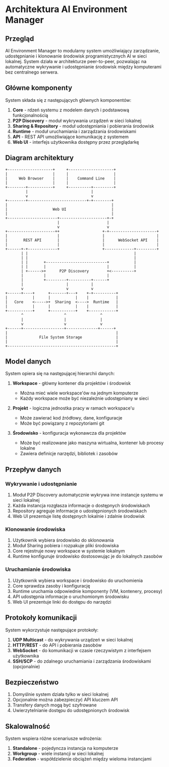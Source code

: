 # Architektura AI Environment Manager

## Przegląd

AI Environment Manager to modularny system umożliwiający zarządzanie, udostępnianie i klonowanie środowisk programistycznych AI w sieci lokalnej. System działa w architekturze peer-to-peer, pozwalając na automatyczne wykrywanie i udostępnianie środowisk między komputerami bez centralnego serwera.

## Główne komponenty

System składa się z następujących głównych komponentów:

1. **Core** - rdzeń systemu z modelem danych i podstawową funkcjonalnością
2. **P2P Discovery** - moduł wykrywania urządzeń w sieci lokalnej
3. **Sharing & Repository** - moduł udostępniania i pobierania środowisk
4. **Runtime** - moduł uruchamiania i zarządzania środowiskami
5. **API** - REST API umożliwiające komunikację z systemem
6. **Web UI** - interfejs użytkownika dostępny przez przeglądarkę

## Diagram architektury

```
+--------------------+     +--------------------+
|                    |     |                    |
|     Web Browser    |     |    Command Line    |
|                    |     |                    |
+--------+-----------+     +----------+---------+
         |                            |
         v                            v
+--------+--------------------------+-+--------+
|                                              |
|                    Web UI                    |
|                                              |
+----------------------+---------------------+-+
                       |                     |
                       v                     v
+---------------------++                   +-+---------------------+
|                      |                   |                       |
|       REST API       |                   |      WebSocket API    |
|                      |                   |                       |
+------+-+-------------+                   +-------------+---------+
       | |                                               |
       | |                                               |
       | |       +---------------------------+           |
       | |       |                           |           |
       | +------>+      P2P Discovery        +<----------+
       |         |                           |
       |         +---------+----------+------+
       |                   |          |
       v                   v          v
+------+----+      +-------+---+    +-+----------+
|           |      |           |    |            |
|   Core    <----->+  Sharing  <---->  Runtime   |
|           |      |           |    |            |
+-----------+      +-----------+    +------------+
       ^                  ^               ^
       |                  |               |
       v                  v               v
+------+------------------+--------------+------+
|                                                |
|              File System Storage               |
|                                                |
+------------------------------------------------+
```

## Model danych

System opiera się na następującej hierarchii danych:

1. **Workspace** - główny kontener dla projektów i środowisk
   - Można mieć wiele workspace'ów na jednym komputerze
   - Każdy workspace może być niezależnie udostępniany w sieci

2. **Projekt** - logiczna jednostka pracy w ramach workspace'u
   - Może zawierać kod źródłowy, dane, konfiguracje
   - Może być powiązany z repozytoriami git

3. **Środowisko** - konfiguracja wykonawcza dla projektów
   - Może być realizowane jako maszyna wirtualna, kontener lub procesy lokalne
   - Zawiera definicje narzędzi, bibliotek i zasobów

## Przepływ danych

### Wykrywanie i udostępnianie

1. Moduł P2P Discovery automatycznie wykrywa inne instancje systemu w sieci lokalnej
2. Każda instancja rozgłasza informacje o dostępnych środowiskach
3. Repository agreguje informacje o udostępnionych środowiskach
4. Web UI prezentuje listę dostępnych lokalnie i zdalnie środowisk

### Klonowanie środowiska

1. Użytkownik wybiera środowisko do sklonowania
2. Moduł Sharing pobiera i rozpakuje pliki środowiska
3. Core rejestruje nowy workspace w systemie lokalnym
4. Runtime konfiguruje środowisko dostosowując je do lokalnych zasobów

### Uruchamianie środowiska

1. Użytkownik wybiera workspace i środowisko do uruchomienia
2. Core sprawdza zasoby i konfigurację
3. Runtime uruchamia odpowiednie komponenty (VM, kontenery, procesy)
4. API udostępnia informacje o uruchomionym środowisku
5. Web UI prezentuje linki do dostępu do narzędzi

## Protokoły komunikacji

System wykorzystuje następujące protokoły:

1. **UDP Multicast** - do wykrywania urządzeń w sieci lokalnej
2. **HTTP/REST** - do API i pobierania zasobów
3. **WebSocket** - do komunikacji w czasie rzeczywistym z interfejsem użytkownika
4. **SSH/SCP** - do zdalnego uruchamiania i zarządzania środowiskami (opcjonalnie)

## Bezpieczeństwo

1. Domyślnie system działa tylko w sieci lokalnej
2. Opcjonalnie można zabezpieczyć API kluczem API
3. Transfery danych mogą być szyfrowane
4. Uwierzytelnianie dostępu do udostępnionych środowisk

## Skalowalność

System wspiera różne scenariusze wdrożenia:

1. **Standalone** - pojedyncza instancja na komputerze
2. **Workgroup** - wiele instancji w sieci lokalnej
3. **Federation** - współdzielenie obciążeń między wieloma instancjami